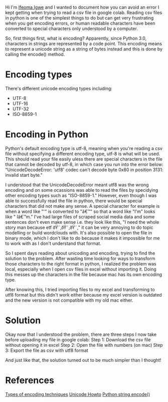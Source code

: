 Hi I'm [Ifeoma Igwe](https://www.linkedin.com/in/ifeoma-igwe-69b84b16b/) and I wanted to document how you can avoid an error I kept getting when trying to read a csv file in google colab.
Reading csv files in python is one of the simplest things to do but can get very frustrating when you get encoding errors, or human readable characters have been converted to special characters only understood by a computer.

So, first things first, what is encoding? Apparently, since Python 3.0, characters in strings are represented by a code point. This encoding means to represent a unicode string as a string of bytes instead and this is done by calling the encode() method.  

# Encoding types
There's different unicode encoding types including:
- UTF-8
- UTF-16
- UTF-32
- ISO-8859-1

# Encoding in Python
Python's default encoding type is utf-8, meaning when you're reading a csv file without specifying a different encoding type, utf-8 is what will be used. 
This should read your file easily uless there are special characters in the file that cannot be decoded by utf-8, in which case you run into the error below:
"UnicodeDecodeError: 'utf8' codec can't decode byte 0x80 in position 3131: invalid start byte."

I understood that the UnicodeDecodeError meant utf8 was the wrong encoding and on some ocassions was able to read the files by specidying other encoding types such as "ISO-8859-1." However, even though I was able to successfully read the file in python, there would be special characters that did not make any sense.
A special character for example is when a word like "'" is converted to "â€™" so that a word like "I'm" looks like " Iâ€™m." I've had large files of scraped social media data and some sentences don't even make sense i.e. they look like this, "I need the whole story man because etf ðŸ˜‚ðŸ˜‚ðŸ˜‚" it can be very annoying to do topic modelling or build wordclouds with.
It's also possible to open the file in binary mode, which I don't like to do because it makes it impossible for me to work with as I don't understand that format.

So I spent days reading about unicoding and encoding, trying to find the solution to the problem. After wasting time looking for ways to transform those characters to the right format in python, I realized the problem was local, especially when I open csv files in excel without importing it. Doing this messes up the characters in the file because mac has its own encoding type.

After knowing this, I tried importing files to my excel and transforming to utf8 format but this didn't work either because my excel version is outdated and the new version is not compatible with my old mac either.

# Solution
Okay now that I understood the problem, there are three steps I now take before uploading my file in google colab:
Step 1: Download the csv file without opening it in excel 
Step 2: Open the file with numbers (on mac)
Step 3: Export the file as csv with utf8 format

And just like that, the solution turned out to be much simpler than I thought!



# References
[Types of encoding techniques](https://www.javatpoint.com/types-of-encoding-techniques)
[Unicode Howto](https://docs.python.org/3/howto/unicode.html#:~:text=UTF%2D8%20is%20one%20of,used%20than%20UTF%2D8.)
[Python string encode()](https://www.programiz.com/python-programming/methods/string/encode#:~:text=Since%20Python%203.0%2C%20strings%20are,process%20is%20known%20as%20encoding.)
